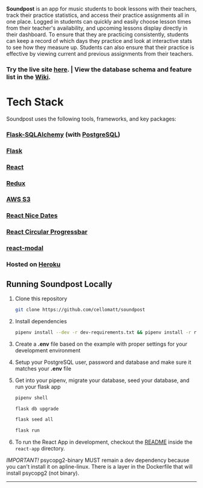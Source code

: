 


**Soundpost** is an app for music students to book lessons with their teachers, track their practice statistics, and access their practice assignments all in one place. Logged in students can quickly and easily choose lesson times from their teacher's availability, and upcoming lessons display directly in their dashboard. To ensure that they are practicing consistently, students can keep a record of which days they practice and look at interactive stats to see how they measure up. Students can also ensure that their practice is effective by viewing current and previous assignments from their teachers. 

### Try the live site <a href=https://soundpost.herokuapp.com/>here</a>. <b>|</b> View the database schema and feature list in the <a href="https://github.com/cellomatt/soundpost/wiki">Wiki</a>.



# Tech Stack
Soundpost uses the following tools, frameworks, and key packages:

### [Flask-SQLAlchemy](https://flask-sqlalchemy.palletsprojects.com/en/2.x/) (with [PostgreSQL](https://www.postgresql.org/))
### [Flask](https://flask.palletsprojects.com/en/1.1.x/)
### [React](https://reactjs.org/)
### [Redux](https://react-redux.js.org/)
### [AWS S3](https://aws.amazon.com/s3/)
### [React Nice Dates](https://reactnicedates.hernansartorio.com/)
### [React Circular Progressbar](https://www.npmjs.com/package/react-circular-progressbar)
### [react-modal](https://www.npmjs.com/package/react-modal)
### Hosted on [Heroku](https://www.heroku.com)




## Running Soundpost Locally

1. Clone this repository

   ```bash
   git clone https://github.com/cellomatt/soundpost
   ```

2. Install dependencies

      ```bash
      pipenv install --dev -r dev-requirements.txt && pipenv install -r requirements.txt
      ```

3. Create a **.env** file based on the example with proper settings for your
   development environment
4. Setup your PostgreSQL user, password and database and make sure it matches your **.env** file

5. Get into your pipenv, migrate your database, seed your database, and run your flask app

   ```bash
   pipenv shell
   ```

   ```bash
   flask db upgrade
   ```

   ```bash
   flask seed all
   ```

   ```bash
   flask run
   ```

6. To run the React App in development, checkout the [README](./react-app/README.md) inside the `react-app` directory.

*IMPORTANT!*
   psycopg2-binary MUST remain a dev dependency because you can't install it on apline-linux.
   There is a layer in the Dockerfile that will install psycopg2 (not binary).
***


